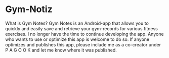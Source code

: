 # Gym-Notiz

What is Gym Notes?
Gym Notes is an Android-app that allows you to quickly and easily save and retrieve your gym-records for various fitness exercises.
I no longer have the time to continue developing the app.
Anyone who wants to use or optimize this app is welcome to do so.
If anyone optimizes and publishes this app, please include me as a co-creator under P A G O O K and let me know where it was published.
